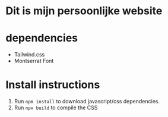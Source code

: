 # Dit is mijn persoonlijke website


# dependencies
 - Tailwind.css
 - Montserrat Font

# Install instructions

1. Run `npm install` to download javascript/css dependencies.
2. Run `npx build` to compile the CSS